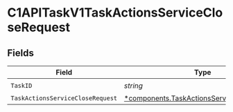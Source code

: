 # C1APITaskV1TaskActionsServiceCloseRequest


## Fields

| Field                                                                                                   | Type                                                                                                    | Required                                                                                                | Description                                                                                             |
| ------------------------------------------------------------------------------------------------------- | ------------------------------------------------------------------------------------------------------- | ------------------------------------------------------------------------------------------------------- | ------------------------------------------------------------------------------------------------------- |
| `TaskID`                                                                                                | *string*                                                                                                | :heavy_check_mark:                                                                                      | N/A                                                                                                     |
| `TaskActionsServiceCloseRequest`                                                                        | [*components.TaskActionsServiceCloseRequest](../../models/components/taskactionsservicecloserequest.md) | :heavy_minus_sign:                                                                                      | N/A                                                                                                     |